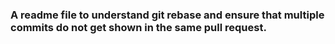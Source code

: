 <h3>A readme file to understand git rebase and ensure that multiple 
commits do not get shown in the same pull request.<h2>
